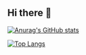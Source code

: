 ## Hi there 👋

[![Anurag's GitHub stats](https://github-readme-stats.vercel.app/api?username=carlosviniharo&show_icons=true&theme=transparent)](https://github.com/carlosviniharo/github-readme-stats)


[![Top Langs](https://github-readme-stats.vercel.app/api/top-langs/?username=carlosviniharo)](https://github.com/anuraghazra/github-readme-stats)
<!--
**carlosviniharo/carlosviniharo** is a ✨ _special_ ✨ repository because its `README.md` (this file) appears on your GitHub profile.

Here are some ideas to get you started:

![Anurag's GitHub stats](https://github-readme-stats.vercel.app/api?username=carlosviniharo)](https://github.com/carlosviniharo/github-readme-stats)

- 🔭 I’m currently working on ...
- 🌱 I’m currently learning ...
- 👯 I’m looking to collaborate on ...
- 🤔 I’m looking for help with ...
- 💬 Ask me about ...
- 📫 How to reach me: ...
- 😄 Pronouns: ...
- ⚡ Fun fact: ...
-->
